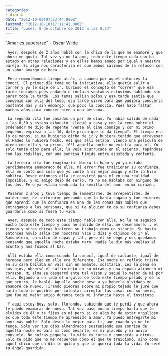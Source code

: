```yaml
---
categories:
- diario
date: "2012-10-08T07:23:44.000Z"
lastmod: "2012-10-10T17:11:42.000Z"
title: "Lunes, 8 de octubre de 2012 a las 8:23"
---
```


"Amar es superarse" - Oscar Wilde


     Ayer, después de 2 años hablé con la chica de la que me enamoré y que ahora me gusta. Tal vez ya no la amo, todo este tiempo cada uno ha estado en otras relaciones y en ellas hemos amado por igual a nuestra pareja. Si algo nos caracteriza es que ambos salimos de la relacón con un sabor amargo de boca.

     Pero remontémonos tiempo atrás, a cuando por aquel entonces la conocí­. El primer dí­a tomé yo la iniciativa, ella querí­a salir a correr y yo le dije de ir. Curioso el concepto de "correr" que esa tarde tení­amos pues andando e incluso sentados estuvimos hablando sin parar toda la tarde. Los temas salí­an solos y esa tarde sentí­a que congenié con ella del todo, esa tarde sirvó para que pudiera conocerla bastante más y sin embargo, que poco la conocí­a. Pues hace faltan muchos años para conocer bien a una persona.

     La segunda cita fue pasados un par de dí­as. Yo habí­a salido de nadar a las 8,30 y estaba exhausto. Llegué a casa y con la cena sobre el ordenador me dijo de repente "vente al cine conmigo y con mi primo pequeño, empieza a las 10, date prisa que te da tiempo". El tiempo era lo de menos, si me hubieras dicho de ir y hubiera tenido que atravesar el Hades lo hubiera hecho. Así­ que allí­ estaba, viendo una pelí­cula de miedo con ella y su primo. í€°l aquella noche no existí­a para mí­. Yo solo tení­a ojos para ella; la veí­a acurrucada en el asiento, tapándose con las rodillas, con una sonrisa tí­mida entre asustada y contenta.

     La tercera cita fue imaginaria. Nunca la hubo y yo ya estaba perdidamente enamorado de ella. Mi error fue traicionar su confianza. Ella me contó una cosa que yo conté a mi mejor amigo y este la hizo pública. Desde entonces ella se convirtó para mí­ en una realidad imposible, y mi amigo dejó de serlo. Ya no me hablaba con ninguno de los dos. Pero ya estaba sembrada la semilla del amor en mi corazón. 

     Pasaron 2 años y tuve tiempo de lamentarme, de arrepentirme, de maldecirme, de torturarme pensando que la habí­a cagado y fue entonces que aprendí­ que la confianza es una de las cosas más nobles que entregamos a las personas, que si te alguien te da su confianza debes guardarla como si fuera tu vida.

     Ayer, después de todo este tiempo hablé con ella. No la he seguido mucho todo este tiempo y poco he sabido de ella, me desenamoré... el tiempo y otras chicas hicieron su trabajo como un sicario. Su hasta entonces novio salí­a con nosotros hace 3 dí­as y dijimos de ir al Ramonetero, un sitio de copas y tal, pero él se negó y nos quedamos pensando que aquella noche estaba raro. Nadie le dio más vueltas al asunto y nos fuimos al bar. 

     Allí­ estaba ella como cuando la conocí­, igual de radiante, igual de hermosa pero algo en ella era diferente. Esa noche un reflejo triste en su cara bailaba un vals sin un amante, solitaria. Leí­ la pena en sus ojos, observé el sufrimiento en su mirada y una espada atravesó mi corazón. Mi alma se desgarró ante tal visón y saqué lo mejor de mi por ella. Dejando a un lado el orgullo de todo este tiempo pasado y de lo que ocurró, le hablé. Aquella noche pese a ya haberla olvidado me enamoré de nuevo. Tirando piedras sobre mi propio tejado le juré que harí­a todo lo posible por intentar arreglar las cosas con su novio, que fue mi mejor amigo durante toda mi infancia hasta el instituto. 

     Y aquí­ estoy hoy, solo, llorando, sabiendo que te perdí­ y que ahora te puedo enamorar de nuevo. Tal vez pase mucho tiempo hasta que te olvides de él y te fijes en mí­ pero si de algo he de estar orgulloso es que todo este tiempo he aprendido a amar. Ya puedo entregarte mi amor más noble. Solo deseo lo mejor para ti, aun cuando yo no te tenga. Solo ver tus ojos almendrados sosteniendo esa sonrisa de aquella noche es para mí­ como besarte, es mi placebo y mi único consuelo. No sufras pequeña, la vida es corta y conocerás a otros. Solo te pido que no me recuerdes como el que te traicionó, sino como aquel chico que un dí­a te quiso y que te querrá toda la vida. Yo seré tu ángel guardián.